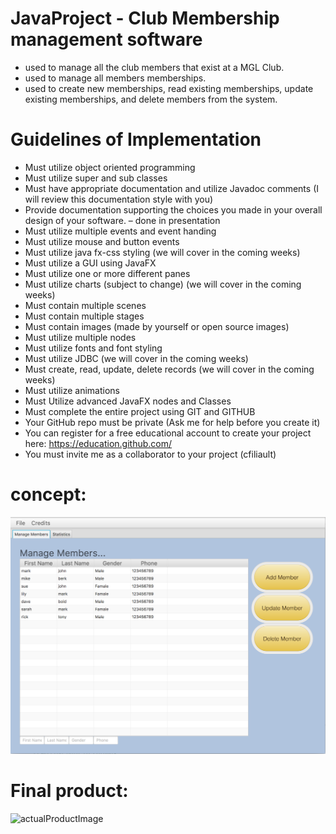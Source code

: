 # JavaProject - Club Membership management software

-	used to manage all the club members that exist at a MGL Club. 
-	used to manage all members memberships. 
-	used to create new memberships, read existing memberships, update existing memberships, and delete members from the system.

# Guidelines of Implementation

-	Must utilize object oriented programming
-	Must utilize super and sub classes
-	Must have appropriate documentation and utilize Javadoc comments (I will review this documentation style with you)
-	Provide documentation supporting the choices you made in your overall design of your software. – done in presentation
-	Must utilize multiple events and event handing
-	Must utilize mouse and button events
-	Must utilize java fx-css styling (we will cover in the coming weeks)
-	Must utilize a GUI using JavaFX
-	Must utilize one or more different panes
-	Must utilize charts (subject to change) (we will cover in the coming weeks)
-	Must contain multiple scenes
-	Must contain multiple stages 
-	Must contain images (made by yourself or open source images)
-	Must utilize multiple nodes 
-	Must utilize fonts and font styling 
-	Must utilize JDBC (we will cover in the coming weeks)
-	Must create, read, update, delete records (we will cover in the coming weeks)
-	Must utilize animations 
-	Must Utilize advanced JavaFX nodes and Classes
-	Must complete the entire project using GIT and GITHUB
-	Your GitHub repo must be private (Ask me for help before you create it) 
-	You can register for a free educational account to create your project here: https://education.github.com/ 
-	You must invite me as a collaborator to your project (cfiliault) 

# concept:
![conceptImage](https://github.com/mgellakkis/MGL_Club/blob/master/Screen%20Shot%202018-01-16%20at%2010.46.40%20AM.png)

# Final product:
![actualProductImage](http://url/to/img.png)
